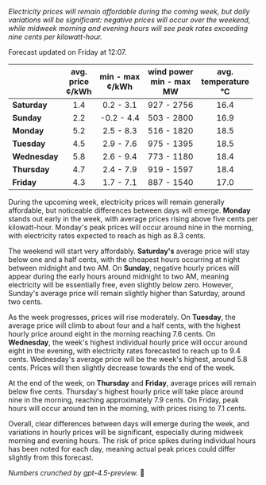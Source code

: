 *Electricity prices will remain affordable during the coming week, but daily variations will be significant: negative prices will occur over the weekend, while midweek morning and evening hours will see peak rates exceeding nine cents per kilowatt-hour.*

Forecast updated on Friday at 12:07.

|              | avg.<br>price<br>¢/kWh | min - max<br>¢/kWh | wind power<br>min - max<br>MW | avg.<br>temperature<br>°C |
|:-------------|:----------------:|:----------------:|:---------------------:|:-------------------:|
| **Saturday** |        1.4       |      0.2 - 3.1     |       927 - 2756       |        16.4        |
| **Sunday**   |        2.2       |     -0.2 - 4.4     |       503 - 2800       |        16.9        |
| **Monday**   |        5.2       |      2.5 - 8.3     |       516 - 1820       |        18.5        |
| **Tuesday**  |        4.5       |      2.9 - 7.6     |       975 - 1395       |        18.5        |
| **Wednesday**|        5.8       |      2.6 - 9.4     |       773 - 1180       |        18.4        |
| **Thursday** |        4.7       |      2.4 - 7.9     |       919 - 1597       |        18.4        |
| **Friday**   |        4.3       |      1.7 - 7.1     |       887 - 1540       |        17.0        |

During the upcoming week, electricity prices will remain generally affordable, but noticeable differences between days will emerge. **Monday** stands out early in the week, with average prices rising above five cents per kilowatt-hour. Monday's peak prices will occur around nine in the morning, with electricity rates expected to reach as high as 8.3 cents.

The weekend will start very affordably. **Saturday's** average price will stay below one and a half cents, with the cheapest hours occurring at night between midnight and two AM. On **Sunday**, negative hourly prices will appear during the early hours around midnight to two AM, meaning electricity will be essentially free, even slightly below zero. However, Sunday's average price will remain slightly higher than Saturday, around two cents.

As the week progresses, prices will rise moderately. On **Tuesday**, the average price will climb to about four and a half cents, with the highest hourly price around eight in the morning reaching 7.6 cents. On **Wednesday**, the week's highest individual hourly price will occur around eight in the evening, with electricity rates forecasted to reach up to 9.4 cents. Wednesday's average price will be the week's highest, around 5.8 cents. Prices will then slightly decrease towards the end of the week.

At the end of the week, on **Thursday** and **Friday**, average prices will remain below five cents. Thursday's highest hourly price will take place around nine in the morning, reaching approximately 7.9 cents. On Friday, peak hours will occur around ten in the morning, with prices rising to 7.1 cents.

Overall, clear differences between days will emerge during the week, and variations in hourly prices will be significant, especially during midweek morning and evening hours. The risk of price spikes during individual hours has been noted for each day, meaning actual peak prices could differ slightly from this forecast.

*Numbers crunched by gpt-4.5-preview.* 🔌
